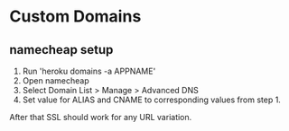 # Custom Domains

## namecheap setup
1. Run 'heroku domains -a APPNAME'
2. Open namecheap
2. Select Domain List > Manage > Advanced DNS
5. Set value for ALIAS and CNAME to corresponding values from step 1.

After that SSL should work for any URL variation.